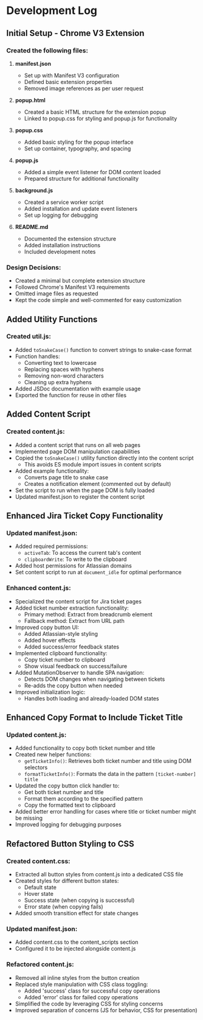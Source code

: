 # Development Log

## Initial Setup - Chrome V3 Extension

### Created the following files:

1. **manifest.json**
   - Set up with Manifest V3 configuration
   - Defined basic extension properties
   - Removed image references as per user request

2. **popup.html**
   - Created a basic HTML structure for the extension popup
   - Linked to popup.css for styling and popup.js for functionality

3. **popup.css**
   - Added basic styling for the popup interface
   - Set up container, typography, and spacing

4. **popup.js**
   - Added a simple event listener for DOM content loaded
   - Prepared structure for additional functionality

5. **background.js**
   - Created a service worker script
   - Added installation and update event listeners
   - Set up logging for debugging

6. **README.md**
   - Documented the extension structure
   - Added installation instructions
   - Included development notes

### Design Decisions:
- Created a minimal but complete extension structure
- Followed Chrome's Manifest V3 requirements
- Omitted image files as requested
- Kept the code simple and well-commented for easy customization

## Added Utility Functions

### Created util.js:
- Added `toSnakeCase()` function to convert strings to snake-case format
- Function handles:
  - Converting text to lowercase
  - Replacing spaces with hyphens
  - Removing non-word characters
  - Cleaning up extra hyphens
- Added JSDoc documentation with example usage
- Exported the function for reuse in other files

## Added Content Script

### Created content.js:
- Added a content script that runs on all web pages
- Implemented page DOM manipulation capabilities
- Copied the `toSnakeCase()` utility function directly into the content script
  - This avoids ES module import issues in content scripts
- Added example functionality:
  - Converts page title to snake case
  - Creates a notification element (commented out by default)
- Set the script to run when the page DOM is fully loaded
- Updated manifest.json to register the content script

## Enhanced Jira Ticket Copy Functionality

### Updated manifest.json:
- Added required permissions:
  - `activeTab`: To access the current tab's content
  - `clipboardWrite`: To write to the clipboard
- Added host permissions for Atlassian domains
- Set content script to run at `document_idle` for optimal performance

### Enhanced content.js:
- Specialized the content script for Jira ticket pages
- Added ticket number extraction functionality:
  - Primary method: Extract from breadcrumb element
  - Fallback method: Extract from URL path
- Improved copy button UI:
  - Added Atlassian-style styling
  - Added hover effects
  - Added success/error feedback states
- Implemented clipboard functionality:
  - Copy ticket number to clipboard
  - Show visual feedback on success/failure
- Added MutationObserver to handle SPA navigation:
  - Detects DOM changes when navigating between tickets
  - Re-adds the copy button when needed
- Improved initialization logic:
  - Handles both loading and already-loaded DOM states

## Enhanced Copy Format to Include Ticket Title

### Updated content.js:
- Added functionality to copy both ticket number and title
- Created new helper functions:
  - `getTicketInfo()`: Retrieves both ticket number and title using DOM selectors
  - `formatTicketInfo()`: Formats the data in the pattern `[ticket-number] title`
- Updated the copy button click handler to:
  - Get both ticket number and title
  - Format them according to the specified pattern
  - Copy the formatted text to clipboard
- Added better error handling for cases where title or ticket number might be missing
- Improved logging for debugging purposes

## Refactored Button Styling to CSS

### Created content.css:
- Extracted all button styles from content.js into a dedicated CSS file
- Created styles for different button states:
  - Default state
  - Hover state
  - Success state (when copying is successful)
  - Error state (when copying fails)
- Added smooth transition effect for state changes

### Updated manifest.json:
- Added content.css to the content_scripts section
- Configured it to be injected alongside content.js

### Refactored content.js:
- Removed all inline styles from the button creation
- Replaced style manipulation with CSS class toggling:
  - Added 'success' class for successful copy operations
  - Added 'error' class for failed copy operations
- Simplified the code by leveraging CSS for styling concerns
- Improved separation of concerns (JS for behavior, CSS for presentation) 